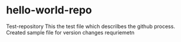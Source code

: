 # hello-world-repo
Test-repository
This the test file which descrilbes the github process. Created sample file for
version changes requriemetn

